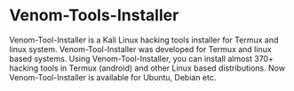 # Venom-Tools-Installer
Venom-Tool-Installer is a Kali Linux hacking tools installer for Termux and linux system. Venom-Tool-Installer was developed for Termux and linux based systems. Using Venom-Tool-Installer, you can install almost 370+ hacking tools in Termux (android) and other Linux based distributions. Now Venom-Tool-Installer is available for Ubuntu, Debian etc.
